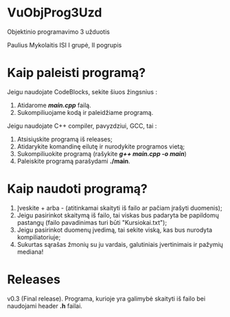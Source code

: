 # VuObjProg3Uzd
Objektinio programavimo 3 užduotis

Paulius Mykolaitis ISI I grupė, II pogrupis

# Kaip paleisti programą?
Jeigu naudojate CodeBlocks, sekite šiuos žingsnius :

1. Atidarome ***main.cpp*** failą.
2. Sukompiliuojame kodą ir paleidžiame programą.

Jeigu naudojate C++ compiler, pavyzdziui, GCC, tai :

1. Atsisiųskite programą iš releases;
2. Atidarykite komandinę eilutę ir nurodykite programos vietą;
3. Sukompiliuokite programą (rašykite ***g++ main.cpp -o main***)
4. Paleiskite programą parašydami **./main**.

# Kaip naudoti programą?

1. Įveskite + arba - (atitinkamai skaityti iš failo ar pačiam įrašyti duomenis);
2. Jeigu pasirinkot skaitymą iš failo, tai viskas bus padaryta be papildomų pastangų (failo pavadinimas turi būti "Kursiokai.txt");
3. Jeigu pasirinkot duomenų įvedimą, tai sekite viską, kas bus nurodyta kompiliatoriuje;
4. Sukurtas sąrašas žmonių su ju vardais, galutiniais įvertinimais ir pažymių mediana!

# Releases

v0.3 (Final release). 
Programa, kurioje yra galimybė skaityti iš failo bei naudojami header **.h** failai.

